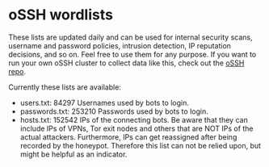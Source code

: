 # oSSH wordlists
These lists are updated daily and can be used for internal security scans, username and password policies, intrusion detection, IP reputation decisions, and so on. Feel free to use them for any purpose. If you want to run your own oSSH cluster to collect data like this, check out the [oSSH repo](https://github.com/toxyl/ossh).  

Currently these lists are available:  
- users.txt: 84297                                                                                                                                                                                                                                                                                                                                                                                                                                                                   Usernames used by bots to login. 
- passwords.txt: 253210                                                                                                                                                                                                                                                                                                                                                                                                                                                                   Passwords used by bots to login. 
- hosts.txt: 152542                                                                                                                                                                                                                                                                                                                                                                                                                                                                   IPs of the connecting bots. Be aware that they can include IPs of VPNs, Tor exit nodes and others that are NOT IPs of the actual attackers. Furthermore, IPs can get reassigned after being recorded by the honeypot. Therefore this list can not be relied upon, but might be helpful as an indicator.

